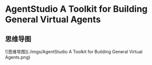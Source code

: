 # AgentStudio A Toolkit for Building General Virtual Agents

## 思维导图
![思维导图](./imgs/AgentStudio A Toolkit for Building General Virtual Agents.png)
